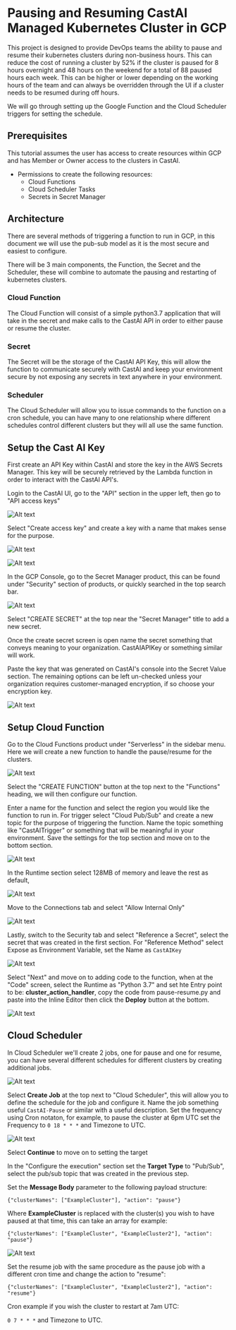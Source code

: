 # Pausing and Resuming CastAI Managed Kubernetes Cluster in GCP

This project is designed to provide DevOps teams the ability to pause and resume their kubernetes clusters during non-business hours. This can reduce the cost of running a cluster by 52% if the cluster is paused for 8 hours overnight and 48 hours on the weekend for a total of 88 paused hours each week. This can be higher or lower depending on the working hours of the team and can always be overridden through the UI if a cluster needs to be resumed during off hours. 

We will go through setting up the Google Function and the Cloud Scheduler triggers for setting the schedule. 

## Prerequisites
This tutorial assumes the user has access to create resources within GCP and has Member or Owner access to the clusters in CastAI. 
- Permissions to create the following resources:
    * Cloud Functions
    * Cloud Scheduler Tasks
    * Secrets in Secret Manager

## Architecture

There are several methods of triggering a function to run in GCP, in this document we will use the pub-sub model as it is the most secure and easiest to configure. 

There will be 3 main components, the Function, the Secret and the Scheduler, these will combine to automate the pausing and restarting of kubernetes clusters. 

### Cloud Function
The Cloud Function will consist of a simple python3.7 application that will take in the secret and make calls to the CastAI API in order to either pause or resume the cluster. 

### Secret
The Secret will be the storage of the CastAI API Key, this will allow the function to communicate securely with CastAI and keep your environment secure by not exposing any secrets in text anywhere in your environment. 

### Scheduler
The Cloud Scheduler will allow you to issue commands to the function on a cron schedule, you can have many to one relationship where different schedules control different clusters but they will all use the same function. 

## Setup the Cast AI Key

First create an API Key within CastAI and store the key in the AWS Secrets Manager. This key will be securely retrieved by the Lambda function in order to interact with the CastAI API's. 

Login to the CastAI UI, go to the "API" section in the upper left, then go to "API access keys"

![Alt text](./../images/api-key-menu.png "api-key")

Select "Create access key" and create a key with a name that makes sense for the purpose. 

![Alt text](../images/create-api-key.png "create-api-key")

![Alt text](../images/name-api-key.png "name-api-key")

In the GCP Console, go to the Secret Manager product, this can be found under "Security" section of products, or quickly searched in the top search bar. 

![Alt text](../images/secret-manager.png "secret-manager")

Select "CREATE SECRET" at the top near the "Secret Manager" title to add a new secret. 

Once the create secret screen is open name the secret something that conveys meaning to your organization. CastAIAPIKey or something similar will work. 

Paste the key that was generated on CastAI's console into the Secret Value section. The remaining options can be left un-checked unless your organization requires customer-managed encryption, if so choose your encryption key. 

![Alt text](../images/create-castai-secret.png "create-castai-secret")

## Setup Cloud Function

Go to the Cloud Functions product under "Serverless" in the sidebar menu. Here we will create a new function to handle the pause/resume for the clusters. 

![Alt text](../images/create-function.png "create-function")

Select the "CREATE FUNCTION" button at the top next to the "Functions" heading, we will then configure our function. 

Enter a name for the function and select the region you would like the function to run in. For trigger select "Cloud Pub/Sub" and create a new topic for the purpose of triggering the function. Name the topic something like "CastAITrigger" or something that will be meaningful in your environment. Save the settings for the top section and move on to the bottom section. 

![Alt text](../images/create-function2.png "create-function2")

In the Runtime section select 128MB of memory and leave the rest as default, 

![Alt text](../images/function-runtime.png "function-runtime")

Move to the Connections tab and select "Allow Internal Only"

![Alt text](../images/function-connections.png "function-connections")

Lastly, switch to the Security tab and select "Reference a Secret", select the secret that was created in the first section. For "Reference Method" select Expose as Environment Variable, set the Name as `CastAIKey`

![Alt text](../images/function-security.png "function-security")

Select "Next" and move on to adding code to the function, when at the "Code" screen, select the Runtime as "Python 3.7" and set hte Entry point to be: **cluster_action_handler**, copy the code from pause-resume.py and paste into the Inline Editor then click the **Deploy** button at the bottom. 

![Alt text](../images/function-code.png "function-code")

## Cloud Scheduler

In Cloud Scheduler we'll create 2 jobs, one for pause and one for resume, you can have several different schedules for different clusters by creating additional jobs. 

![Alt text](../images/cloud-scheduler.png "cloud-scheduler")

Select **Create Job** at the top next to "Cloud Scheduler", this will allow you to define the schedule for the job and configure it. 
Name the job something useful `CastAI-Pause` or similar with a useful description. 
Set the frequency using Cron notaton, for example, to pause the cluster at 6pm UTC set the Frequency to `0 18 * * *` and Timezone to UTC. 

![Alt text](../images/cloud-scheduler2.png "cloud-scheduler2")

Select **Continue** to move on to setting the target

In the "Configure the execution" section set the **Target Type** to "Pub/Sub", select the pub/sub topic that was created in the previous step. 

Set the **Message Body** parameter to the following payload structure: 

```{"clusterNames": ["ExampleCluster"], "action": "pause"}```

Where **ExampleCluster** is replaced with the cluster(s) you wish to have paused at that time, this can take an array for example: 

```{"clusterNames": ["ExampleCluster", "ExampleCluster2"], "action": "pause"}```

![Alt text](../images/cloud-scheduler-target.png "cloud-scheduler-target")

Set the resume job with the same procedure as the pause job with a different cron time and change the action to "resume": 

```{"clusterNames": ["ExampleCluster", "ExampleCluster2"], "action": "resume"}```

Cron example if you wish the cluster to restart at 7am UTC: 

`0 7 * * *` and Timezone to UTC. 
